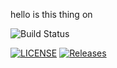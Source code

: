 hello is this thing on

![Build Status](https://img.shields.io/github/actions/workflow/status/MutantAc/Coursework/main.yml?branch=master&label=Build)




[![LICENSE](https://img.shields.io/github/license/kester99/Coursework.svg?style=flat-square)](https://github.com/40682339/Coursework/blob/master/LICENSE)
[![Releases](https://img.shields.io/github/release/kester99/Coursework/all.svg?style=flat-square)](https://github.com/kester99/Group11Software/Coursework/releases)



